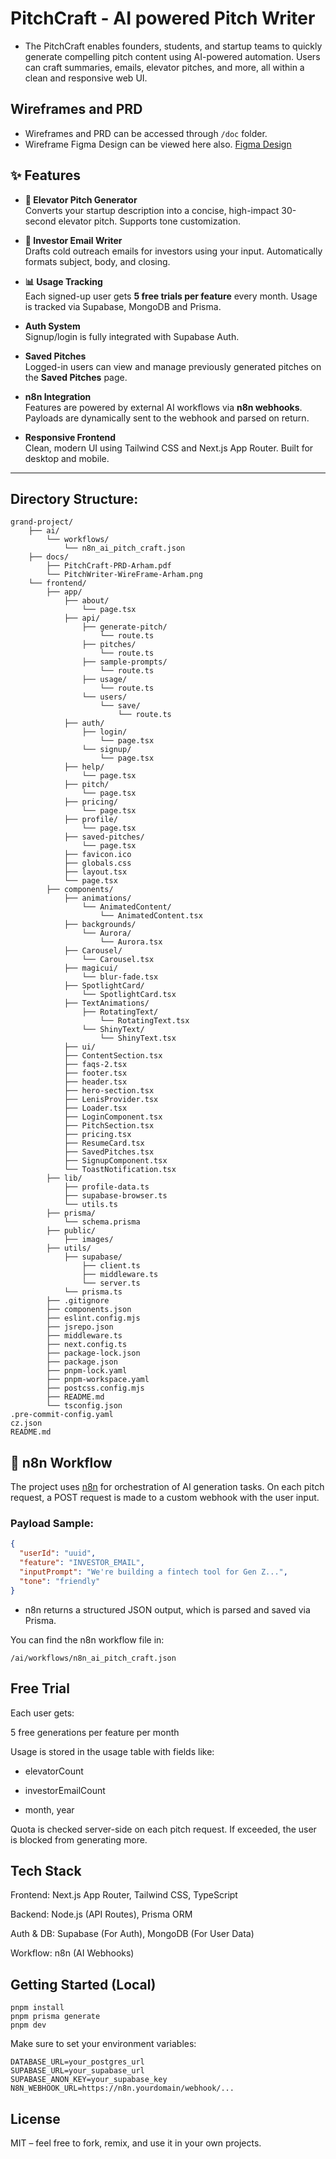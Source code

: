 # PitchCraft - AI powered Pitch Writer

- The PitchCraft enables founders, students, and startup teams to quickly generate compelling pitch content using AI-powered automation. Users can craft summaries, emails, elevator pitches, and more, all within a clean and responsive web UI.

## Wireframes and PRD

- Wireframes and PRD can be accessed through `/doc` folder.
- Wireframe Figma Design can be viewed here also. [Figma Design](https://www.figma.com/design/6toenixQ994Q0kmVhbRrMZ/wireframe---ai-pitch-writer-final?node-id=0-1&t=WOQIQycO6bMs8RNc-1)

## ✨ Features

- **🎤 Elevator Pitch Generator**  
  Converts your startup description into a concise, high-impact 30-second elevator pitch. Supports tone customization.

- **📩 Investor Email Writer**  
  Drafts cold outreach emails for investors using your input. Automatically formats subject, body, and closing.

- **📊 Usage Tracking**  
  Each signed-up user gets **5 free trials per feature** every month. Usage is tracked via Supabase, MongoDB and Prisma.

- **Auth System**  
  Signup/login is fully integrated with Supabase Auth.

- **Saved Pitches**  
  Logged-in users can view and manage previously generated pitches on the **Saved Pitches** page.

- **n8n Integration**  
  Features are powered by external AI workflows via **n8n webhooks**. Payloads are dynamically sent to the webhook and parsed on return.

- **Responsive Frontend**  
  Clean, modern UI using Tailwind CSS and Next.js App Router. Built for desktop and mobile.

---

## Directory Structure:

```
grand-project/
    ├── ai/
        └── workflows/
            └── n8n_ai_pitch_craft.json
    ├── docs/
        ├── PitchCraft-PRD-Arham.pdf
        └── PitchWriter-WireFrame-Arham.png
    └── frontend/
        ├── app/
            ├── about/
                └── page.tsx
            ├── api/
                ├── generate-pitch/
                    └── route.ts
                ├── pitches/
                    └── route.ts
                ├── sample-prompts/
                    └── route.ts
                ├── usage/
                    └── route.ts
                └── users/
                    └── save/
                        └── route.ts
            ├── auth/
                ├── login/
                    └── page.tsx
                └── signup/
                    └── page.tsx
            ├── help/
                └── page.tsx
            ├── pitch/
                └── page.tsx
            ├── pricing/
                └── page.tsx
            ├── profile/
                └── page.tsx
            ├── saved-pitches/
                └── page.tsx
            ├── favicon.ico
            ├── globals.css
            ├── layout.tsx
            └── page.tsx
        ├── components/
            ├── animations/
                └── AnimatedContent/
                    └── AnimatedContent.tsx
            ├── backgrounds/
                └── Aurora/
                    └── Aurora.tsx
            ├── Carousel/
                └── Carousel.tsx
            ├── magicui/
                └── blur-fade.tsx
            ├── SpotlightCard/
                └── SpotlightCard.tsx
            ├── TextAnimations/
                ├── RotatingText/
                    └── RotatingText.tsx
                └── ShinyText/
                    └── ShinyText.tsx
            ├── ui/
            ├── ContentSection.tsx
            ├── faqs-2.tsx
            ├── footer.tsx
            ├── header.tsx
            ├── hero-section.tsx
            ├── LenisProvider.tsx
            ├── Loader.tsx
            ├── LoginComponent.tsx
            ├── PitchSection.tsx
            ├── pricing.tsx
            ├── ResumeCard.tsx
            ├── SavedPitches.tsx
            ├── SignupComponent.tsx
            └── ToastNotification.tsx
        ├── lib/
            ├── profile-data.ts
            ├── supabase-browser.ts
            └── utils.ts
        ├── prisma/
            └── schema.prisma
        ├── public/
            ├── images/
        ├── utils/
            ├── supabase/
                ├── client.ts
                ├── middleware.ts
                └── server.ts
            └── prisma.ts
        ├── .gitignore
        ├── components.json
        ├── eslint.config.mjs
        ├── jsrepo.json
        ├── middleware.ts
        ├── next.config.ts
        ├── package-lock.json
        ├── package.json
        ├── pnpm-lock.yaml
        ├── pnpm-workspace.yaml
        ├── postcss.config.mjs
        ├── README.md
        └── tsconfig.json
.pre-commit-config.yaml
cz.json
README.md
```

## 🔄 n8n Workflow

The project uses [n8n](https://n8n.io) for orchestration of AI generation tasks. On each pitch request, a POST request is made to a custom webhook with the user input.

### Payload Sample:

```json
{
  "userId": "uuid",
  "feature": "INVESTOR_EMAIL",
  "inputPrompt": "We're building a fintech tool for Gen Z...",
  "tone": "friendly"
}
```

- n8n returns a structured JSON output, which is parsed and saved via Prisma.

You can find the n8n workflow file in:

```
/ai/workflows/n8n_ai_pitch_craft.json
```

## Free Trial

Each user gets:

5 free generations per feature per month

Usage is stored in the usage table with fields like:

- elevatorCount

- investorEmailCount

- month, year

Quota is checked server-side on each pitch request. If exceeded, the user is blocked from generating more.

## Tech Stack

Frontend: Next.js App Router, Tailwind CSS, TypeScript

Backend: Node.js (API Routes), Prisma ORM

Auth & DB: Supabase (For Auth), MongoDB (For User Data)

Workflow: n8n (AI Webhooks)

## Getting Started (Local)

```
pnpm install
pnpm prisma generate
pnpm dev
```

Make sure to set your environment variables:

```
DATABASE_URL=your_postgres_url
SUPABASE_URL=your_supabase_url
SUPABASE_ANON_KEY=your_supabase_key
N8N_WEBHOOK_URL=https://n8n.yourdomain/webhook/...
```

## License

MIT – feel free to fork, remix, and use it in your own projects.
